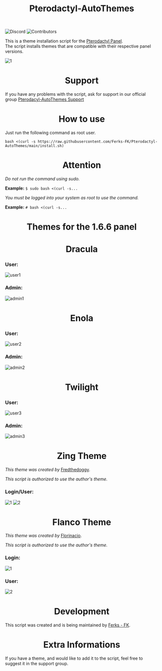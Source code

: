 <h1 align="center"> 
    Pterodactyl-AutoThemes
</h1>
</br>

![Discord](https://img.shields.io/discord/876934115302178876?label=DISCORD&style=for-the-badge)
![Contributors](https://img.shields.io/github/contributors/Ferks-FK/Pterodactyl-AutoThemes?style=for-the-badge)

This is a theme installation script for the [Pterodactyl Panel](https://github.com/pterodactyl/panel).<br>
The script installs themes that are compatible with their respective panel versions.

![1](https://user-images.githubusercontent.com/69549678/150704252-85613f25-5a7e-437d-ae96-de1864ba2196.PNG)


<h1 align="center">Support</h1>

If you have any problems with the script, ask for support in our official group [Pterodacyl-AutoThemes Support](https://discord.gg/buDBbSGJmQ)

<h1 align="center">How to use</h1>

Just run the following command as root user.

```
bash <(curl -s https://raw.githubusercontent.com/Ferks-FK/Pterodactyl-AutoThemes/main/install.sh)
```
<h1 align="center">Attention</h1>

*Do not run the command using sudo.*

**Example:** ```$ sudo bash <(curl -s...```

*You must be logged into your system as root to use the command.*

**Example:** ```# bash <(curl -s...```

<h1 align="center">Themes for the 1.6.6 panel</h1>

<h1 align="center">Dracula</h1>

### User:
![user1](https://user-images.githubusercontent.com/69549678/130690593-b265eddc-927b-4ca1-a738-cf5a6752e6a0.png)

### Admin:
![admin1](https://user-images.githubusercontent.com/69549678/130690715-7a49ade3-7eb8-482e-aeaf-c4e1085000a0.png)

<h1 align="center">Enola</h1>

### User:
![user2](https://user-images.githubusercontent.com/69549678/130690821-b3527f10-c0fc-4579-afe7-393936a74493.png)

### Admin:
![admin2](https://user-images.githubusercontent.com/69549678/130690874-3c8c1d06-2857-40fe-a643-327e37db83dc.png)

<h1 align="center">Twilight</h1>

### User:
![user3](https://user-images.githubusercontent.com/69549678/130690999-2a8dbf1f-9a1b-4655-9c04-178b69594ae2.png)

### Admin:
![admin3](https://user-images.githubusercontent.com/69549678/130691022-f58fb982-4122-460a-a73b-155a80a57c3d.png)

<h1 align="center">Zing Theme</h1>

*This theme was created by* [Fredthedoggy](https://github.com/Fredthedoggy).

*This script is authorized to use the author's theme.*
### Login/User:
![1](https://user-images.githubusercontent.com/69549678/132610850-e3d41f09-dbaf-4791-a4a9-8e494239b9b4.JPG)
![2](https://user-images.githubusercontent.com/69549678/132610853-507acc49-3bec-4ff7-888a-ca286e4387f1.JPG)

<h1 align="center">Flanco Theme</h1>

*This theme was created by* [Florinacio](https://github.com/Florinacio/Flanco-Theme).

*This script is authorized to use the author's theme.*
### Login:
![1](https://user-images.githubusercontent.com/69549678/137674942-6539a107-d512-425a-b180-479e2cec8788.png)

### User:
![2](https://user-images.githubusercontent.com/69549678/137675018-ca602ba4-de61-4b48-bb2f-8432c3ffc7ad.png)


<h1 align="center">Development</h1>

This script was created and is being maintained by [Ferks - FK](https://github.com/Ferks-FK).

<h1 align="center">Extra Informations</h1>

If you have a theme, and would like to add it to the script, feel free to suggest it in the support group.

